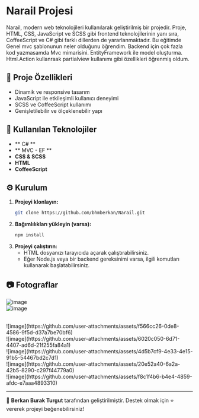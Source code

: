 # Narail Projesi

Narail, modern web teknolojileri kullanılarak geliştirilmiş bir projedir. Proje, HTML, CSS, JavaScript ve SCSS gibi frontend teknolojilerinin yanı sıra, CoffeeScript ve C# gibi farklı dillerden de yararlanmaktadır.
Bu eğitimde Genel mvc şablonunun neler olduğunu öğrendim. Backend için çok fazla kod yazmasamda Mvc mimarisini. EntityFramework ile model oluşturma. Html.Action kullanraak partialview kullanımı gibi özellikleri öğrenmiş oldum.
## 📌 Proje Özellikleri

- Dinamik ve responsive tasarım
- JavaScript ile etkileşimli kullanıcı deneyimi
- SCSS ve CoffeeScript kullanımı
- Genişletilebilir ve ölçeklenebilir yapı

## 🚀 Kullanılan Teknolojiler

- ** C# **
- ** MVC - EF ** 
- **CSS & SCSS**
- **HTML** 
- **CoffeeScript**
  

## ⚙️ Kurulum

1. **Projeyi klonlayın:**
   ```sh
   git clone https://github.com/bhmberkan/Narail.git
   ```
2. **Bağımlılıkları yükleyin (varsa):**
   ```sh
   npm install
   ```
3. **Projeyi çalıştırın:**
   - HTML dosyanızı tarayıcıda açarak çalıştırabilirsiniz.
   - Eğer Node.js veya bir backend gereksinimi varsa, ilgili komutları kullanarak başlatabilirsiniz.

## 📷 Fotograflar


![image](https://github.com/user-attachments/assets/e20f027c-cac2-4561-ae39-a6b2529b9ba7)
<br>
![image](https://github.com/user-attachments/assets/bfb96a2a-6485-4463-b1b7-57cd106342cb)

<br>
![image](https://github.com/user-attachments/assets/f566cc26-0de8-4586-9f5d-d37a7be70bf6)

<br>
![image](https://github.com/user-attachments/assets/6020c050-6d71-4407-ad6d-21f255fa84a1)
<br>
![image](https://github.com/user-attachments/assets/4d5b7cf9-4e33-4e15-91b5-54467bd2c7d1)
<br>
![image](https://github.com/user-attachments/assets/20e52a40-6a2a-42b5-8290-c297f44779a0)
<br>
![image](https://github.com/user-attachments/assets/f8c1f4b6-b4e4-4859-afdc-e7aaa4893310)
<br>


---

📌 **Berkan Burak Turgut** tarafından geliştirilmiştir. Destek olmak için ⭐ vererek projeyi beğenebilirsiniz!

